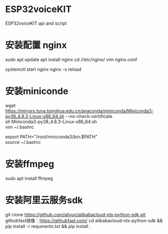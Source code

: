 # ESP32voiceKIT
ESP32voiceKIT api and script



# 安装配置 nginx
sudo apt update
apt install nginx
cd //etc/nginx/
vim nginx.conf

systemctl start nginx
nginx -s reload

# 安装miniconde
wget https://mirrors.tuna.tsinghua.edu.cn/anaconda/miniconda/Miniconda3-py38_4.8.3-Linux-x86_64.sh --no-check-certificate  
sh Miniconda3-py38_4.8.3-Linux-x86_64.sh  
vim ~/.bashrc   
 
export PATH="/root/miniconda3/bin:$PATH"  
source ~/.bashrc  

# 安装ffmpeg
sudo apt install ffmpeg  


# 安装阿里云服务sdk
git clone https://github.com/aliyun/alibabacloud-nls-python-sdk.git 
githubfast镜像：https://githubfast.com/ 
cd alibabacloud-nls-python-sdk && pip install -r requments.txt && pip install . 
